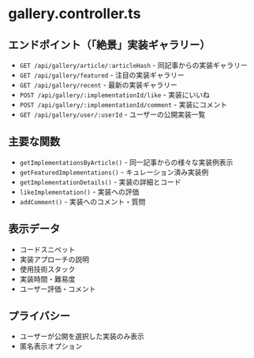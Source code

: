# gallery.controller.ts

## エンドポイント（「絶景」実装ギャラリー）
- `GET /api/gallery/article/:articleHash` - 同記事からの実装ギャラリー
- `GET /api/gallery/featured` - 注目の実装ギャラリー
- `GET /api/gallery/recent` - 最新の実装ギャラリー
- `POST /api/gallery/:implementationId/like` - 実装にいいね
- `POST /api/gallery/:implementationId/comment` - 実装にコメント
- `GET /api/gallery/user/:userId` - ユーザーの公開実装一覧

## 主要な関数
- `getImplementationsByArticle()` - 同一記事からの様々な実装例表示
- `getFeaturedImplementations()` - キュレーション済み実装例
- `getImplementationDetails()` - 実装の詳細とコード
- `likeImplementation()` - 実装への評価
- `addComment()` - 実装へのコメント・質問

## 表示データ
- コードスニペット
- 実装アプローチの説明
- 使用技術スタック
- 実装時間・難易度
- ユーザー評価・コメント

## プライバシー
- ユーザーが公開を選択した実装のみ表示
- 匿名表示オプション